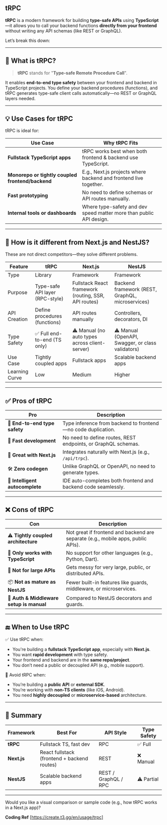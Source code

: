## tRPC
**tRPC** is a modern framework for building **type-safe APIs** using **TypeScript**—it allows you to call your backend functions **directly from your frontend** without writing any API schemas (like REST or GraphQL).

Let’s break this down:

---

## 🔷 What is **tRPC**?

> **tRPC** stands for "**Type-safe Remote Procedure Call**".

It enables **end-to-end type safety** between your frontend and backend in TypeScript projects. You define your backend procedures (functions), and tRPC generates type-safe client calls automatically—no REST or GraphQL layers needed.

---

## 💡 Use Cases for tRPC

tRPC is ideal for:

| Use Case                                         | Why tRPC Fits                                                       |
| ------------------------------------------------ | ------------------------------------------------------------------- |
| **Fullstack TypeScript apps**                    | tRPC works best when both frontend & backend use TypeScript.        |
| **Monorepo or tightly coupled frontend/backend** | E.g., Next.js projects where backend and frontend live together.    |
| **Fast prototyping**                             | No need to define schemas or API routes manually.                   |
| **Internal tools or dashboards**                 | Where type-safety and dev speed matter more than public API design. |

---

## 🔄 How is it different from **Next.js** and **NestJS**?

These are not direct competitors—they solve different problems.

| Feature        | tRPC                            | Next.js                                              | NestJS                                            |
| -------------- | ------------------------------- | ---------------------------------------------------- | ------------------------------------------------- |
| Type           | Library                         | Framework                                            | Framework                                         |
| Purpose        | Type-safe API layer (RPC-style) | Fullstack React framework (routing, SSR, API routes) | Backend framework (REST, GraphQL, microservices)  |
| API Creation   | Define procedures (functions)   | API routes manually                                  | Controllers, decorators, DI                       |
| Type Safety    | ✅ Full end-to-end (TS only)     | ⚠️ Manual (no auto types across client-server)       | ⚠️ Manual (OpenAPI, Swagger, or class validators) |
| Use Case       | Tightly coupled apps            | Fullstack apps                                       | Scalable backend apps                             |
| Learning Curve | Low                             | Medium                                               | Higher                                            |

---

## ✅ Pros of tRPC

| Pro                             | Description                                                   |
| ------------------------------- | ------------------------------------------------------------- |
| 🔁 **End-to-end type safety**   | Type inference from backend to frontend—no code duplication.  |
| 🚀 **Fast development**         | No need to define routes, REST endpoints, or GraphQL schemas. |
| 🧩 **Great with Next.js**       | Integrates naturally with Next.js (e.g., `/api/trpc`).        |
| 🛠️ **Zero codegen**            | Unlike GraphQL or OpenAPI, no need to generate types.         |
| 🧠 **Intelligent autocomplete** | IDE auto-completes both frontend and backend code seamlessly. |

---

## ❌ Cons of tRPC

| Con                                      | Description                                                                      |
| ---------------------------------------- | -------------------------------------------------------------------------------- |
| ⚠️ **Tightly coupled architecture**      | Not great if frontend and backend are separate (e.g., mobile apps, public APIs). |
| 🔗 **Only works with TypeScript**        | No support for other languages (e.g., Python, Dart).                             |
| 🧳 **Not for large APIs**                | Gets messy for very large, public, or distributed APIs.                          |
| 📦 **Not as mature as NestJS**           | Fewer built-in features like guards, middleware, or microservices.               |
| 🔐 **Auth & Middleware setup is manual** | Compared to NestJS decorators and guards.                                        |

---

## 🔚 When to Use tRPC

✅ Use tRPC when:

* You're building a **fullstack TypeScript app**, especially with **Next.js**.
* You want **rapid development** with type safety.
* Your frontend and backend are in the **same repo/project**.
* You don’t need a public or decoupled API (e.g., mobile support).

🚫 Avoid tRPC when:

* You’re building a **public API** or **external SDK**.
* You’re working with **non-TS clients** (like iOS, Android).
* You need **highly decoupled** or **microservice-based** architecture.

---

## 🚀 Summary

| Framework   | Best For                                    | API Style            | Type Safety |
| ----------- | ------------------------------------------- | -------------------- | ----------- |
| **tRPC**    | Fullstack TS, fast dev                      | RPC                  | ✅ Full      |
| **Next.js** | React fullstack (frontend + backend routes) | REST                 | ❌ Manual    |
| **NestJS**  | Scalable backend apps                       | REST / GraphQL / RPC | ⚠️ Partial  |

---

Would you like a visual comparison or sample code (e.g., how tRPC works in a Next.js app)?


**Coding Ref**
[https://create.t3.gg/en/usage/trpc]